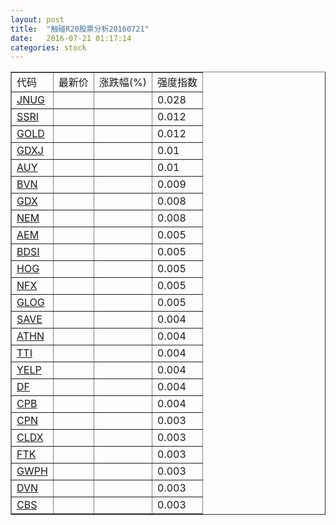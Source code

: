 ```yaml
---
layout: post
title:  "触碰R20股票分析20160721"
date:   2016-07-21 01:17:14
categories: stock
---
```

<script type="text/javascript">
var stockList = []
stockList.push('gb_jnug');
stockList.push('gb_ssri');
stockList.push('gb_gold');
stockList.push('gb_gdxj');
stockList.push('gb_auy');
stockList.push('gb_bvn');
stockList.push('gb_gdx');
stockList.push('gb_nem');
stockList.push('gb_aem');
stockList.push('gb_bdsi');
stockList.push('gb_hog');
stockList.push('gb_nfx');
stockList.push('gb_glog');
stockList.push('gb_save');
stockList.push('gb_athn');
stockList.push('gb_tti');
stockList.push('gb_yelp');
stockList.push('gb_df');
stockList.push('gb_cpb');
stockList.push('gb_cpn');
stockList.push('gb_cldx');
stockList.push('gb_ftk');
stockList.push('gb_gwph');
stockList.push('gb_dvn');
stockList.push('gb_cbs');
</script>

<table border="1">
 <tr>
 <td>代码</td>
  <td>最新价</td>
  <td>涨跌幅(%)</td>
 <td>强度指数</td>
</tr>
  <tr id="jnug"><td><a href="http://stock.finance.sina.com.cn/usstock/quotes/JNUG.html" target="_blank">JNUG</a></td><td></td><td></td><td>0.028</td></tr>
  <tr id="ssri"><td><a href="http://stock.finance.sina.com.cn/usstock/quotes/SSRI.html" target="_blank">SSRI</a></td><td></td><td></td><td>0.012</td></tr>
  <tr id="gold"><td><a href="http://stock.finance.sina.com.cn/usstock/quotes/GOLD.html" target="_blank">GOLD</a></td><td></td><td></td><td>0.012</td></tr>
  <tr id="gdxj"><td><a href="http://stock.finance.sina.com.cn/usstock/quotes/GDXJ.html" target="_blank">GDXJ</a></td><td></td><td></td><td>0.01</td></tr>
  <tr id="auy"><td><a href="http://stock.finance.sina.com.cn/usstock/quotes/AUY.html" target="_blank">AUY</a></td><td></td><td></td><td>0.01</td></tr>
  <tr id="bvn"><td><a href="http://stock.finance.sina.com.cn/usstock/quotes/BVN.html" target="_blank">BVN</a></td><td></td><td></td><td>0.009</td></tr>
  <tr id="gdx"><td><a href="http://stock.finance.sina.com.cn/usstock/quotes/GDX.html" target="_blank">GDX</a></td><td></td><td></td><td>0.008</td></tr>
  <tr id="nem"><td><a href="http://stock.finance.sina.com.cn/usstock/quotes/NEM.html" target="_blank">NEM</a></td><td></td><td></td><td>0.008</td></tr>
  <tr id="aem"><td><a href="http://stock.finance.sina.com.cn/usstock/quotes/AEM.html" target="_blank">AEM</a></td><td></td><td></td><td>0.005</td></tr>
  <tr id="bdsi"><td><a href="http://stock.finance.sina.com.cn/usstock/quotes/BDSI.html" target="_blank">BDSI</a></td><td></td><td></td><td>0.005</td></tr>
  <tr id="hog"><td><a href="http://stock.finance.sina.com.cn/usstock/quotes/HOG.html" target="_blank">HOG</a></td><td></td><td></td><td>0.005</td></tr>
  <tr id="nfx"><td><a href="http://stock.finance.sina.com.cn/usstock/quotes/NFX.html" target="_blank">NFX</a></td><td></td><td></td><td>0.005</td></tr>
  <tr id="glog"><td><a href="http://stock.finance.sina.com.cn/usstock/quotes/GLOG.html" target="_blank">GLOG</a></td><td></td><td></td><td>0.005</td></tr>
  <tr id="save"><td><a href="http://stock.finance.sina.com.cn/usstock/quotes/SAVE.html" target="_blank">SAVE</a></td><td></td><td></td><td>0.004</td></tr>
  <tr id="athn"><td><a href="http://stock.finance.sina.com.cn/usstock/quotes/ATHN.html" target="_blank">ATHN</a></td><td></td><td></td><td>0.004</td></tr>
  <tr id="tti"><td><a href="http://stock.finance.sina.com.cn/usstock/quotes/TTI.html" target="_blank">TTI</a></td><td></td><td></td><td>0.004</td></tr>
  <tr id="yelp"><td><a href="http://stock.finance.sina.com.cn/usstock/quotes/YELP.html" target="_blank">YELP</a></td><td></td><td></td><td>0.004</td></tr>
  <tr id="df"><td><a href="http://stock.finance.sina.com.cn/usstock/quotes/DF.html" target="_blank">DF</a></td><td></td><td></td><td>0.004</td></tr>
  <tr id="cpb"><td><a href="http://stock.finance.sina.com.cn/usstock/quotes/CPB.html" target="_blank">CPB</a></td><td></td><td></td><td>0.004</td></tr>
  <tr id="cpn"><td><a href="http://stock.finance.sina.com.cn/usstock/quotes/CPN.html" target="_blank">CPN</a></td><td></td><td></td><td>0.003</td></tr>
  <tr id="cldx"><td><a href="http://stock.finance.sina.com.cn/usstock/quotes/CLDX.html" target="_blank">CLDX</a></td><td></td><td></td><td>0.003</td></tr>
  <tr id="ftk"><td><a href="http://stock.finance.sina.com.cn/usstock/quotes/FTK.html" target="_blank">FTK</a></td><td></td><td></td><td>0.003</td></tr>
  <tr id="gwph"><td><a href="http://stock.finance.sina.com.cn/usstock/quotes/GWPH.html" target="_blank">GWPH</a></td><td></td><td></td><td>0.003</td></tr>
  <tr id="dvn"><td><a href="http://stock.finance.sina.com.cn/usstock/quotes/DVN.html" target="_blank">DVN</a></td><td></td><td></td><td>0.003</td></tr>
  <tr id="cbs"><td><a href="http://stock.finance.sina.com.cn/usstock/quotes/CBS.html" target="_blank">CBS</a></td><td></td><td></td><td>0.003</td></tr>
</table>
